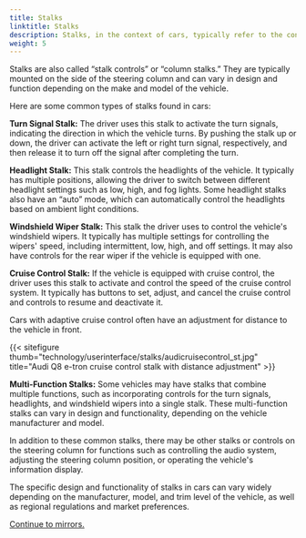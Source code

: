 ```yaml
---
title: Stalks
linktitle: Stalks
description: Stalks, in the context of cars, typically refer to the control switches or levers on the steering column, which drivers use to operate various vehicle functions without taking their hands off the steering wheel.
weight: 5
---
```

<!-- markdownlint-disable MD033 -->

Stalks are also called “stalk controls” or “column stalks.” They are typically mounted on the side of the steering column and can vary in design and function depending on the make and model of the vehicle.

Here are some common types of stalks found in cars:

**Turn Signal Stalk:** The driver uses this stalk to activate the turn signals, indicating the direction in which the vehicle turns. By pushing the stalk up or down, the driver can activate the left or right turn signal, respectively, and then release it to turn off the signal after completing the turn.

**Headlight Stalk:** This stalk controls the headlights of the vehicle. It typically has multiple positions, allowing the driver to switch between different headlight settings such as low, high, and fog lights. Some headlight stalks also have an “auto” mode, which can automatically control the headlights based on ambient light conditions.

**Windshield Wiper Stalk:**  This stalk the driver uses to control the vehicle's windshield wipers. It typically has multiple settings for controlling the wipers' speed, including intermittent, low, high, and off settings. It may also have controls for the rear wiper if the vehicle is equipped with one.

**Cruise Control Stalk:** If the vehicle is equipped with cruise control, the driver uses this stalk to activate and control the speed of the cruise control system. It typically has buttons to set, adjust, and cancel the cruise control and controls to resume and deactivate it.

Cars with adaptive cruise control often have an adjustment for distance to the vehicle in front.

{{< sitefigure thumb="technology/userinterface/stalks/audicruisecontrol_st.jpg" title="Audi Q8 e-tron cruise control stalk with distance adjustment" >}}

**Multi-Function Stalks:** Some vehicles may have stalks that combine multiple functions, such as incorporating controls for the turn signals, headlights, and windshield wipers into a single stalk. These multi-function stalks can vary in design and functionality, depending on the vehicle manufacturer and model.

In addition to these common stalks, there may be other stalks or controls on the steering column for functions such as controlling the audio system, adjusting the steering column position, or operating the vehicle's information display.

The specific design and functionality of stalks in cars can vary widely depending on the manufacturer, model, and trim level of the vehicle, as well as regional regulations and market preferences.

[Continue to mirrors.](../mirrors/)